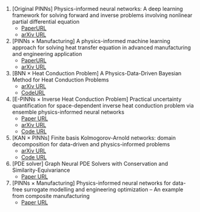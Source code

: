 1. [Original PINNs] Physics-informed neural networks: A deep learning framework for solving forward and inverse problems involving nonlinear partial differential equation
   - [PaperURL](https://www-sciencedirect-com.kyoto-u.idm.oclc.org/science/article/pii/S0021999118307125?via%3Dihub)
   - [arXiv URL](https://arxiv.org/abs/1711.10561)
2. [PINNs × Manufacturing] A physics-informed machine learning approach for solving heat transfer equation in advanced manufacturing and engineering application
   - [PaperURL](https://www-sciencedirect-com.kyoto-u.idm.oclc.org/science/article/pii/S0952197621000798?via%3Dihub)
   - [arXiv URL](https://arxiv.org/pdf/2010.02011)
3. [BNN × Heat Conduction Problem] A Physics-Data-Driven Bayesian Method for Heat Conduction Problems
   - [arXiv URL](https://arxiv.org/pdf/2109.00996)
   - [CodeURL](https://github.com/yoton12138/HCE-BNN)
4. [E-PINNs × Inverse Heat Conduction Problem] Practical uncertainty quantification for space-dependent inverse heat conduction problem via ensemble physics-informed neural networks
   - [Paper URL](https://www-sciencedirect-com.kyoto-u.idm.oclc.org/science/article/pii/S0735193323003299)
   - [arXiv URL](https://arxiv.org/pdf/2109.00996)
   - [Code URL](https://github.com/yoton12138/E-PINN-practical-uncertainty-quantification)
4. [KAN × PINNs] Finite basis Kolmogorov-Arnold networks: domain decomposition for data-driven and physics-informed problems
   - [arXiv URL](https://arxiv.org/abs/2406.19662)
   - [Code URL](https://github.com/pnnl/neuromancer/tree/feature/fbkans/examples/KANs)
5. [PDE solver] Graph Neural PDE Solvers with Conservation and Similarity-Equivariance
   - [Paper URL](https://openreview.net/forum?id=WajJf47TUi)
6. [PINNs × Manufacturing] Physics-informed neural networks for data-free surrogate modelling and engineering optimization – An example from composite manufacturing
   - [Paper URL](https://www.sciencedirect.com/science/article/pii/S0264127523004495)
